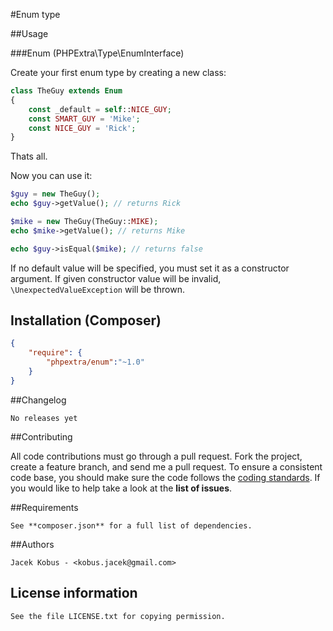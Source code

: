 #Enum type

##Usage

###Enum (PHPExtra\Type\EnumInterface)

Create your first enum type by creating a new class:

```php
class TheGuy extends Enum
{
    const _default = self::NICE_GUY;
    const SMART_GUY = 'Mike';
    const NICE_GUY = 'Rick';
}
```

Thats all.

Now you can use it:

```php
$guy = new TheGuy();
echo $guy->getValue(); // returns Rick

$mike = new TheGuy(TheGuy::MIKE);
echo $mike->getValue(); // returns Mike

echo $guy->isEqual($mike); // returns false
```

If no default value will be specified, you must set it as a constructor argument.
If given constructor value will be invalid, ``\UnexpectedValueException`` will be thrown.

## Installation (Composer)

```json
{
    "require": {
        "phpextra/enum":"~1.0"
    }
}
```

##Changelog

    No releases yet

##Contributing

All code contributions must go through a pull request.
Fork the project, create a feature branch, and send me a pull request.
To ensure a consistent code base, you should make sure the code follows
the [coding standards](http://symfony.com/doc/2.0/contributing/code/standards.html).
If you would like to help take a look at the **list of issues**.

##Requirements

    See **composer.json** for a full list of dependencies.

##Authors

    Jacek Kobus - <kobus.jacek@gmail.com>

## License information

    See the file LICENSE.txt for copying permission.